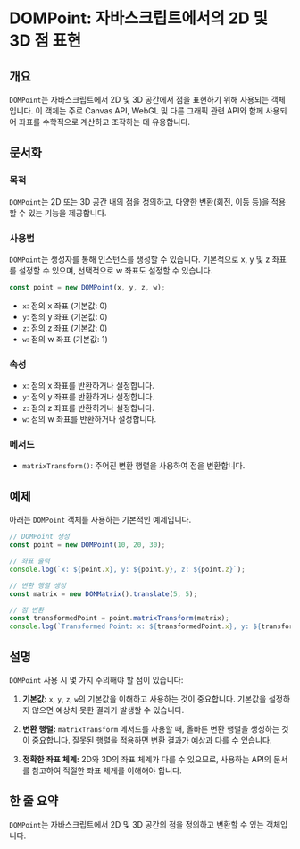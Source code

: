 <!--
Meta Description: # DOMPoint: 자바스크립트에서의 2D 및 3D 점 표현 ## 개요 `DOMPoint`는 자바스크립트에서 2D 및 3D 공간에서 점을 표현하기 위해 사용되는 객체입니다. 이 객체는 주로 Canvas API, WebGL 및 다른 그래픽 관련 API와 함께 사용되어 ...
Meta Keywords: dompoint, point, 좌표를, 있습니다, 기본값
-->

# DOMPoint: 자바스크립트에서의 2D 및 3D 점 표현

## 개요
`DOMPoint`는 자바스크립트에서 2D 및 3D 공간에서 점을 표현하기 위해 사용되는 객체입니다. 이 객체는 주로 Canvas API, WebGL 및 다른 그래픽 관련 API와 함께 사용되어 좌표를 수학적으로 계산하고 조작하는 데 유용합니다.

## 문서화
### 목적
`DOMPoint`는 2D 또는 3D 공간 내의 점을 정의하고, 다양한 변환(회전, 이동 등)을 적용할 수 있는 기능을 제공합니다.

### 사용법
`DOMPoint`는 생성자를 통해 인스턴스를 생성할 수 있습니다. 기본적으로 x, y 및 z 좌표를 설정할 수 있으며, 선택적으로 w 좌표도 설정할 수 있습니다.

```javascript
const point = new DOMPoint(x, y, z, w);
```

- `x`: 점의 x 좌표 (기본값: 0)
- `y`: 점의 y 좌표 (기본값: 0)
- `z`: 점의 z 좌표 (기본값: 0)
- `w`: 점의 w 좌표 (기본값: 1)

### 속성
- `x`: 점의 x 좌표를 반환하거나 설정합니다.
- `y`: 점의 y 좌표를 반환하거나 설정합니다.
- `z`: 점의 z 좌표를 반환하거나 설정합니다.
- `w`: 점의 w 좌표를 반환하거나 설정합니다.

### 메서드
- `matrixTransform()`: 주어진 변환 행렬을 사용하여 점을 변환합니다.

## 예제
아래는 `DOMPoint` 객체를 사용하는 기본적인 예제입니다.

```javascript
// DOMPoint 생성
const point = new DOMPoint(10, 20, 30);

// 좌표 출력
console.log(`x: ${point.x}, y: ${point.y}, z: ${point.z}`);

// 변환 행렬 생성
const matrix = new DOMMatrix().translate(5, 5);

// 점 변환
const transformedPoint = point.matrixTransform(matrix);
console.log(`Transformed Point: x: ${transformedPoint.x}, y: ${transformedPoint.y}, z: ${transformedPoint.z}`);
```

## 설명
`DOMPoint` 사용 시 몇 가지 주의해야 할 점이 있습니다:

1. **기본값:** `x`, `y`, `z`, `w`의 기본값을 이해하고 사용하는 것이 중요합니다. 기본값을 설정하지 않으면 예상치 못한 결과가 발생할 수 있습니다.
   
2. **변환 행렬:** `matrixTransform` 메서드를 사용할 때, 올바른 변환 행렬을 생성하는 것이 중요합니다. 잘못된 행렬을 적용하면 변환 결과가 예상과 다를 수 있습니다.

3. **정확한 좌표 체계:** 2D와 3D의 좌표 체계가 다를 수 있으므로, 사용하는 API의 문서를 참고하여 적절한 좌표 체계를 이해해야 합니다.

## 한 줄 요약
`DOMPoint`는 자바스크립트에서 2D 및 3D 공간의 점을 정의하고 변환할 수 있는 객체입니다.